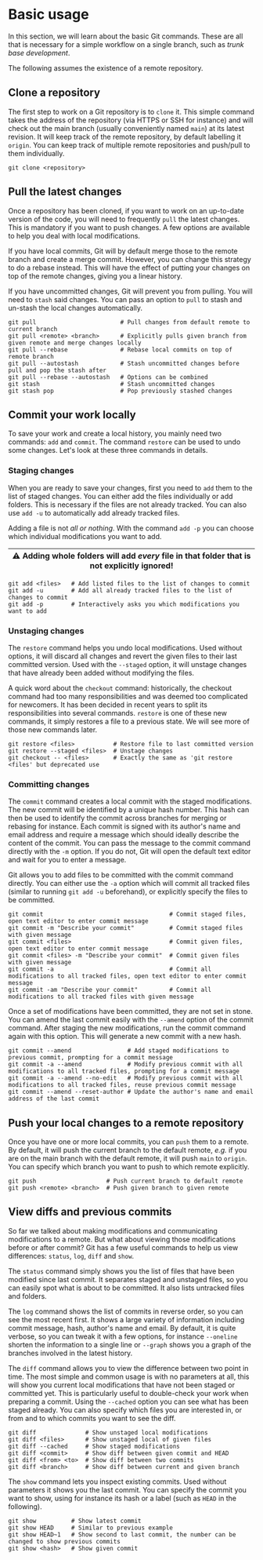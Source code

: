 # Basic usage

In this section, we will learn about the basic Git commands. These are all that is necessary for
a simple workflow on a single branch, such as *trunk base development*. 

The following assumes the existence of a remote repository.

## Clone a repository

The first step to work on a Git repository is to `clone` it. This simple command takes the address
of the repository (via HTTPS or SSH for instance) and will check out the main branch (usually
conveniently named `main`) at its latest revision. It will keep track of the remote repository,
by default labelling it `origin`. You can keep track of multiple remote repositories and push/pull
to them individually.

```shell
git clone <repository>
```

## Pull the latest changes

Once a repository has been cloned, if you want to work on an up-to-date version of the code,
you will need to frequently `pull` the latest changes. This is mandatory if you want to push
changes. A few options are available to help you deal with local modifications.

If you have local commits, Git will by default merge those to the remote branch and create a
merge commit. However, you can change this strategy to do a rebase instead. This will have
the effect of putting your changes on top of the remote changes, giving you a linear history.

If you have uncommitted changes, Git will prevent you from pulling. You will need to `stash` said
changes. You can pass an option to `pull` to stash and un-stash the local changes automatically.

```shell
git pull                        # Pull changes from default remote to current branch
git pull <remote> <branch>      # Explicitly pulls given branch from given remote and merge changes locally
git pull --rebase               # Rebase local commits on top of remote branch
git pull --autostash            # Stash uncommitted changes before pull and pop the stash after
git pull --rebase --autostash   # Options can be combined
git stash                       # Stash uncommitted changes
git stash pop                   # Pop previously stashed changes
```

## Commit your work locally

To save your work and create a local history, you mainly need two commands: `add` and `commit`.
The command `restore` can be used to undo some changes. Let's look at these three commands in details.

### Staging changes

When you are ready to save your changes, first you need to `add` them to the list of staged changes.
You can either add the files individually or add folders. This is necessary if the files are not
already tracked. You can also use `add -u` to automatically add already tracked files.

Adding a file is not *all or nothing*. With the command `add -p` you can choose which individual
modifications you want to add.

| :warning: Adding whole folders will add ***every*** file in that folder that is not explicitly ignored! |
|---------------------------------------------------------------------------------------------------------|

```shell
git add <files>   # Add listed files to the list of changes to commit
git add -u        # Add all already tracked files to the list of changes to commit
git add -p        # Interactively asks you which modifications you want to add
```

### Unstaging changes

The `restore` command helps you undo local modifications. Used without options, it will discard
all changes and revert the given files to their last committed version. Used with the `--staged`
option, it will unstage changes that have already been added without modifying the files.

A quick word about the `checkout` command: historically, the checkout command had too many
responsibilities and was deemed too complicated for newcomers. It has been decided in recent
years to split its responsibilities into several commands. `restore` is one of these new commands,
it simply restores a file to a previous state. We will see more of those new commands later.

```shell
git restore <files>           # Restore file to last committed version
git restore --staged <files>  # Unstage changes
git checkout -- <files>       # Exactly the same as 'git restore <files' but deprecated use
```

### Committing changes

The `commit` command creates a local commit with the staged modifications. The new commit will be
identified by a unique hash number. This hash can then be used to identify the commit across branches
for merging or rebasing for instance. Each commit is signed with its author's name and email address
and require a message which should ideally describe the content of the commit. You can pass the message
to the commit command directly with the `-m` option. If you do not, Git will open the default text
editor and wait for you to enter a message.

Git allows you to add files to be committed with the commit command directly. You can either use the
`-a` option which will commit all tracked files (similar to running `git add -u` beforehand), or
explicitly specify the files to be committed.

```shell
git commit                                    # Commit staged files, open text editor to enter commit message
git commit -m "Describe your commit"          # Commit staged files with given message
git commit <files>                            # Commit given files, open text editor to enter commit message
git commit <files> -m "Describe your commit"  # Commit given files with given message
git commit -a                                 # Commit all modifications to all tracked files, open text editor to enter commit message
git commit -am "Describe your commit"         # Commit all modifications to all tracked files with given message
```

Once a set of modifications have been committed, they are not set in stone. You can amend the last
commit easily with the `--amend` option of the commit command. After staging the new modifications,
run the commit command again with this option. This will generate a new commit with a new hash.

```shell
git commit --amend                # Add staged modifications to previous commit, prompting for a commit message
git commit -a --amend             # Modify previous commit with all modifications to all tracked files, prompting for a commit message
git commit -a --amend --no-edit   # Modify previous commit with all modifications to all tracked files, reuse previous commit message
git commit --amend --reset-author # Update the author's name and email address of the last commit
```

## Push your local changes to a remote repository

Once you have one or more local commits, you can `push` them to a remote. By default, it will push the current
branch to the default remote, *e.g.* if you are on the main branch with the default remote, it will
push `main` to `origin`. You can specify which branch you want to push to which remote explicitly.

```shell
git push                    # Push current branch to default remote
git push <remote> <branch>  # Push given branch to given remote
```

## View diffs and previous commits

So far we talked about making modifications and communicating modifications to a remote. But what about viewing
those modifications before or after commit? Git has a few useful commands to help us view differences: `status`,
`log`, `diff` and `show`.

The `status` command simply shows you the list of files that have been modified since last commit. It separates
staged and unstaged files, so you can easily spot what is about to be committed. It also lists untracked files
and folders.

The `log` command shows the list of commits in reverse order, so you can see the most recent first. It shows a
large variety of information including commit message, hash, author's name and email.
By default, it is quite verbose, so you can tweak it with a few options, for instance `--oneline` shorten the
information to a single line or `--graph` shows you a graph of the branches involved in the latest history.

The `diff` command allows you to view the difference between two point in time. The most simple and common usage
is with no parameters at all, this will show you current local modifications that have not been staged or
committed yet. This is particularly useful to double-check your work when preparing a commit.
Using the `--cached` option you can see what has been staged already. You can also specify which files you
are interested in, or from and to which commits you want to see the diff.

```shell
git diff              # Show unstaged local modifications
git diff <files>      # Show unstaged local of given files
git diff --cached     # Show staged modifications
git diff <commit>     # Show diff between given commit and HEAD
git diff <from> <to>  # Show diff between two commits
git diff <branch>     # Show diff between current and given branch
```

The `show` command lets you inspect existing commits. Used without parameters it shows you the last commit.
You can specify the commit you want to show, using for instance its hash or a label (such as `HEAD` in the
following).

```shell
git show          # Show latest commit
git show HEAD     # Similar to previous example
git show HEAD~1   # Show second to last commit, the number can be changed to show previous commits
git show <hash>   # Show given commit
```